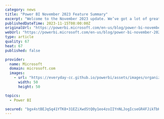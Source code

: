 ```yaml
---
category: news
title: "Power BI November 2023 Feature Summary"
excerpt: "Welcome to the November 2023 update. We’ve got a lot of great features this month including DAX Query view, Semantic Model Scale-out, and Advanced Filtering for Paginated Reports. \r\n\r\nThere is more to explore, please continue to read on."
publishedDateTime: 2023-11-15T08:00:00Z
originalUrl: "https://powerbi.microsoft.com/en-us/blog/power-bi-november-2023-feature-summary/"
webUrl: "https://powerbi.microsoft.com/en-us/blog/power-bi-november-2023-feature-summary/"
type: article
quality: 67
heat: 67
published: false

provider:
  name: Microsoft
  domain: microsoft.com
  images:
    - url: "https://everyday-cc.github.io/powerbi/assets/images/organizations/microsoft.com-50x50.jpg"
      width: 50
      height: 50

topics:
  - Power BI

secured: "bgx4stBEJqSq41YTK8+31EZiXwdStQ0y1eo4zoIIYnNLJogIcseGR4FJikTbKfULy90aa0LS2zHWnetx2FgQZrknaefB+YVWRpvoqZVZb7nWw3F63hM73s9zs/xfVDs7FGMjKnOrCnB4mL4CmFbIAQzXANfdcymaieFveoDdYnR7Dv4nWjm9d0DiOeM0qfB/o0E6zwftepmxMez7/p6ZqRVG+0CrjgoRYAbyGGUJvix19Dj/jUIbbEUaVGc7VXh2HeaNEbA9hdbty02FaRqkY6YVDDf4Ld+ZhqsjWGOEUfYeEFqKR4bQpebiWOx2Yw9WKNbmVlvm8GTdAv1wzPJvf40KZ8SKi95BKk8uFmmFvSw=;pbJi8vwSE7JtWnxbAd4Xfw=="
---
```


